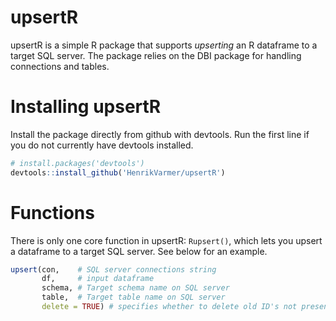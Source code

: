 # upsertR
upsertR is a simple R package that supports *upserting* an R dataframe to a target SQL server. The package relies on the DBI package for handling connections and tables. 

# Installing upsertR
Install the package directly from github with devtools. Run the first line if you do not currently have devtools installed. 

```R
# install.packages('devtools') 
devtools::install_github('HenrikVarmer/upsertR')
```

# Functions 
There is only one core function in upsertR: ```Rupsert()```, which lets you upsert a dataframe to a target SQL server. See below for an example. 

```R
upsert(con,    # SQL server connections string
       df,     # input dataframe
       schema, # Target schema name on SQL server
       table,  # Target table name on SQL server
       delete = TRUE) # specifies whether to delete old ID's not present in input DF. TRUE deletes old ID's
```
